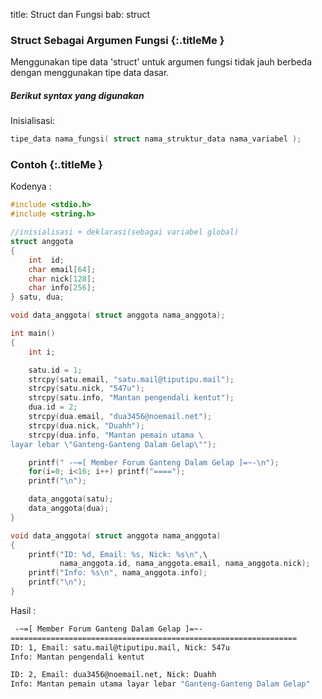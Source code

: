 title: Struct dan Fungsi
bab: struct


### <i class="fa fa-info-circle"></i> Struct Sebagai Argumen Fungsi {:.titleMe }

Menggunakan tipe data 'struct' untuk argumen fungsi tidak jauh berbeda dengan menggunakan tipe data dasar.

##### Berikut syntax yang digunakan

Inisialisasi:
``` c
tipe_data nama_fungsi( struct nama_struktur_data nama_variabel );
```

### <i class="fa fa-code"></i> Contoh {:.titleMe }

Kodenya :
``` c
#include <stdio.h>
#include <string.h>

//inisialisasi + deklarasi(sebagai variabel global)
struct anggota 
{
    int  id;
    char email[64];
    char nick[128];
    char info[256];
} satu, dua;

void data_anggota( struct anggota nama_anggota);

int main()
{
    int i;

    satu.id = 1;
    strcpy(satu.email, "satu.mail@tiputipu.mail");
    strcpy(satu.nick, "547u");
    strcpy(satu.info, "Mantan pengendali kentut");
    dua.id = 2;
    strcpy(dua.email, "dua3456@noemail.net");
    strcpy(dua.nick, "Duahh");
    strcpy(dua.info, "Mantan pemain utama \
layar lebar \"Ganteng-Ganteng Dalam Gelap\"");

    printf(" -~=[ Member Forum Ganteng Dalam Gelap ]=~-\n");
    for(i=0; i<16; i++) printf("====");
    printf("\n");

    data_anggota(satu);
    data_anggota(dua);
}

void data_anggota( struct anggota nama_anggota)
{
    printf("ID: %d, Email: %s, Nick: %s\n",\
           nama_anggota.id, nama_anggota.email, nama_anggota.nick);
    printf("Info: %s\n", nama_anggota.info);
    printf("\n");
}
```
Hasil :
``` bash
 -~=[ Member Forum Ganteng Dalam Gelap ]=~-
================================================================
ID: 1, Email: satu.mail@tiputipu.mail, Nick: 547u
Info: Mantan pengendali kentut

ID: 2, Email: dua3456@noemail.net, Nick: Duahh
Info: Mantan pemain utama layar lebar "Ganteng-Ganteng Dalam Gelap"

```
